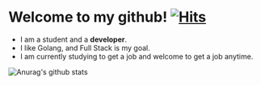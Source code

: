 # Welcome to my github! [![Hits](https://hits.seeyoufarm.com/api/count/incr/badge.svg?url=https%3A%2F%2Fgithub.com%2Fiseolin76&count_bg=%2379C83D&title_bg=%23555555&icon=&icon_color=%23E7E7E7&title=hits&edge_flat=false&include_all_commit=%true&count_private=&true)](https://hits.seeyoufarm.com)

- I am a student and a **developer**.
- I like Golang, and Full Stack is my goal.
- I am currently studying to get a job and welcome to get a job anytime.

![Anurag's github stats](https://github-readme-stats.vercel.app/api?username=iseolin76&show_icons=true&theme=radical)
